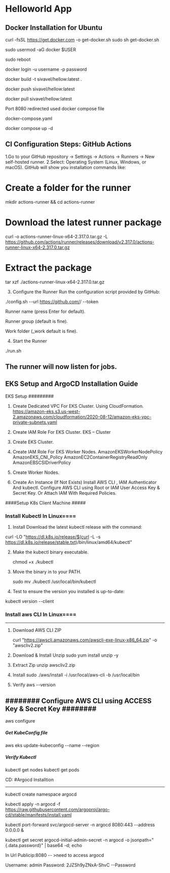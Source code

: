 # Helloworld App

Docker Installation for Ubuntu
---------------------
curl -fsSL https://get.docker.com -o get-docker.sh
sudo sh get-docker.sh

sudo usermod -aG docker $USER

sudo reboot

docker login -u username -p password

docker build -t sivavel/hellow:latest .


docker push sivavel/hellow:latest

docker pull sivavel/hellow:latest

Port 8080 redirected used docker compose file

docker-compose.yaml  

docker compose up -d

CI Configuration Steps: GitHub Actions
-----------------------

1.Go to your GitHub repository → Settings → Actions → Runners → New self-hosted runner.
2.Select: Operating System (Linux, Windows, or macOS).
GitHub will show you installation commands like:

# Create a folder for the runner
mkdir actions-runner && cd actions-runner

# Download the latest runner package
curl -o actions-runner-linux-x64-2.317.0.tar.gz -L https://github.com/actions/runner/releases/download/v2.317.0/actions-runner-linux-x64-2.317.0.tar.gz

# Extract the package
tar xzf ./actions-runner-linux-x64-2.317.0.tar.gz

3. Configure the Runner
Run the configuration script provided by GitHub:

./config.sh --url https://github.com/<your-username>/<your-repo> --token <TOKEN>

Runner name (press Enter for default).

Runner group (default is fine).

Work folder (_work default is fine).

4. Start the Runner

./run.sh


The runner will now listen for jobs.
-----------------

EKS Setup and ArgoCD Installation Guide
-----------------------------
EKS Setup
#########
1) Create Dedicated VPC For EKS Cluster. Using CloudFormation. 
     https://amazon-eks.s3.us-west-2.amazonaws.com/cloudformation/2020-08-12/amazon-eks-vpc-private-subnets.yaml 
2) Create IAM Role For EKS Cluster.
      EKS – Cluster      
3) Create EKS Cluster.
4) Create IAM Role For EKS Worker Nodes.
        AmazonEKSWorkerNodePolicy
        AmazonEKS_CNI_Policy
        AmazonEC2ContainerRegistryReadOnly
    AmazonEBSCSIDriverPolicy 
5) Create Worker Nodes.


6) Create An Instance (If Not Exists) Install AWS CLI , IAM Authenticator And kubectl. Configure AWS CLI using Root or IAM User Access Key & Secret Key. Or Attach IAM With Required       Policies.


####Setup K8s Client Machine #####

### Install Kubectl In Linux====

1) Install Download the latest kubectl release with the command:

curl -LO "https://dl.k8s.io/release/$(curl -L -s https://dl.k8s.io/release/stable.txt)/bin/linux/amd64/kubectl"



2) Make the kubectl binary executable. 

     chmod +x ./kubectl
     
3) Move the binary in to your PATH.

      sudo mv ./kubectl /usr/local/bin/kubectl
4) Test to ensure the version you installed is up-to-date:

kubectl version --client     


### Install aws CLI In Linux====
-----------------------------

1) Download AWS CLI ZIP
    
    curl "https://awscli.amazonaws.com/awscli-exe-linux-x86_64.zip" -o "awscliv2.zip"

2) Download & Install Unzip
    sudo yum install unzip -y

3) Extract Zip 
    unzip awscliv2.zip
    
4) Install
    sudo ./aws/install -i /usr/local/aws-cli -b /usr/local/bin
    
5) Verify
  aws --version 
    
    
######## Configure AWS CLI using ACCESS Key & Secret Key ########
-----------------------------

aws configure


##### Get KubeConfig file #####

aws eks update-kubeconfig --name <ClusterName> --region <RegionName> 

##### Verify Kubectl #####
kubectl get nodes
kubectl get pods


CD: #Argocd Installtion

------------------------------------

kubectl create namespace argocd

kubectl apply -n argocd -f https://raw.githubusercontent.com/argoproj/argo-cd/stable/manifests/install.yaml

kubectl port-forward svc/argocd-server -n argocd 8080:443 --address 0.0.0.0 &

kubectl get secret argocd-initial-admin-secret -n argocd -o jsonpath="{.data.password}" | base64 -d; echo

In Url Publicip:8080  -- >need to access argocd

Username: admin
Password: 2JZSh9yZNxA-ShvC  --Password



